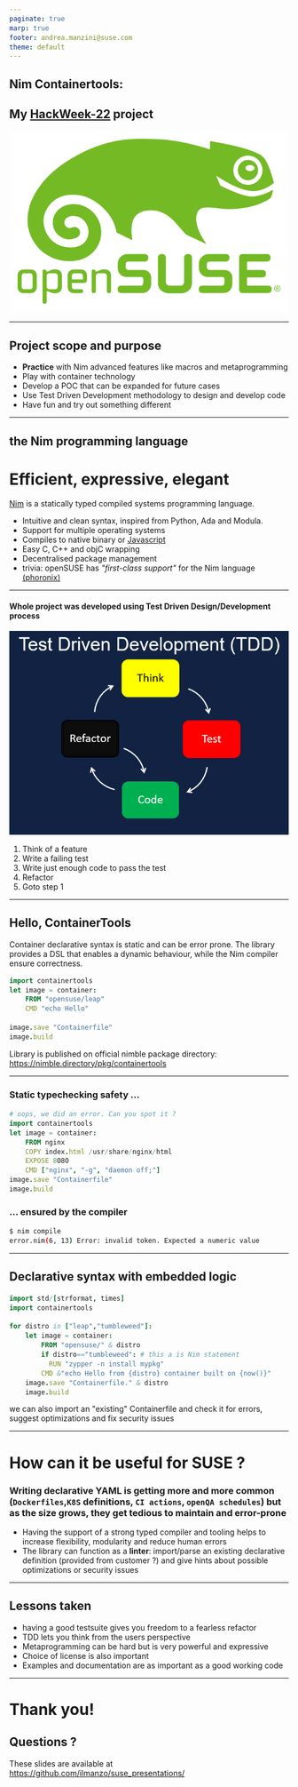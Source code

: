 ```yaml
---
paginate: true
marp: true
footer: andrea.manzini@suse.com
theme: default
---
```


## Nim Containertools:

## My [HackWeek-22](https://hackweek.opensuse.org/22/projects/containerfile-slash-dockerfile-generator-library) project

![bg left fit](img/opensuse-logo-color.svg)

---
## Project scope and purpose

- **Practice** with Nim advanced features like macros and metaprogramming
- Play with container technology
- Develop a POC that can be expanded for future cases
- Use Test Driven Development methodology to design and develop code
- Have fun and try out something different

---
## the Nim programming language

# Efficient, expressive, elegant


[Nim](https://nim-lang.org/) is a statically typed compiled systems programming language.
- Intuitive and clean syntax, inspired from Python, Ada and Modula.
- Support for multiple operating systems
- Compiles to native binary or [Javascript](https://pietroppeter.github.io/p5nim/)
- Easy C, C++ and objC wrapping
- Decentralised package management
- trivia: openSUSE has *"first-class support"* for the Nim language [(phoronix)](https://www.phoronix.com/news/openSUSE-First-Class-Nim)

---
#### Whole project was developed using **Test Driven Design/Development** process

![bg right fit](img/kaizenko-Test-Driven-Development-TDD.png)

1. Think of a feature
2. Write a failing test
3. Write just enough code to pass the test
4. Refactor
5. Goto step 1

---
## Hello, ContainerTools

Container declarative syntax is static and can be error prone. The library provides a DSL that enables a dynamic behaviour, while the Nim compiler ensure correctness.

```nim
import containertools
let image = container:
    FROM "opensuse/leap"
    CMD "echo Hello"

image.save "Containerfile"
image.build  
```

Library is published on official nimble package directory: https://nimble.directory/pkg/containertools

---
### Static typechecking safety ...

```nim
# oops, we did an error. Can you spot it ?
import containertools
let image = container:
    FROM nginx
    COPY index.html /usr/share/nginx/html
    EXPOSE 8O8O
    CMD ["nginx", "-g", "daemon off;"]
image.save "Containerfile"
image.build  
```
### ... ensured by the compiler

```bash
$ nim compile
error.nim(6, 13) Error: invalid token. Expected a numeric value
```
---
## Declarative syntax with embedded logic

```nim
import std/[strformat, times]
import containertools

for distro in ["leap","tumbleweed"]:
    let image = container:
        FROM "opensuse/" & distro
        if distro=="tumbleweed": # this a is Nim statement
          RUN "zypper -n install mypkg"
        CMD &"echo Hello from {distro} container built on {now()}"
    image.save "Containerfile." & distro
    image.build
```
we can also import an "existing" Containerfile and check it for errors, suggest optimizations and fix security issues

---
# How can it be useful for SUSE ?

###  Writing declarative YAML is getting more and more common (`Dockerfiles`,`K8S` definitions, `CI actions`, `openQA schedules`) but as the size grows, they get tedious to maintain and error-prone
- Having the support of a strong typed compiler and tooling helps to increase flexibility, modularity and reduce human errors
- The library can function as a **linter**: import/parse an existing declarative definition (provided from customer ?) and give hints about possible optimizations or security issues

---

## Lessons taken

- having a good testsuite gives you freedom to a fearless refactor
- TDD lets you think from the users perspective
- Metaprogramming can be hard but is very powerful and expressive
- Choice of license is also important
- Examples and documentation are as important as a good working code

---
# Thank you!

## Questions ?

These slides are available at https://github.com/ilmanzo/suse_presentations/
